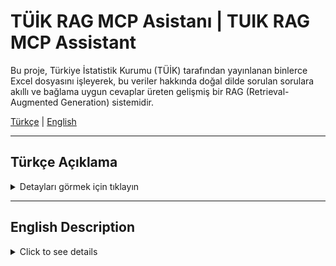 # TÜİK RAG MCP Asistanı | TUIK RAG MCP Assistant

Bu proje, Türkiye İstatistik Kurumu (TÜİK) tarafından yayınlanan binlerce Excel dosyasını işleyerek, bu veriler hakkında doğal dilde sorulan sorulara akıllı ve bağlama uygun cevaplar üreten gelişmiş bir RAG (Retrieval-Augmented Generation) sistemidir.

[Türkçe](#türkçe) | [English](#english)

---

<a name="türkçe"></a>
##  Türkçe Açıklama

<details>
<summary>Detayları görmek için tıklayın</summary>

### 🤖 Örnek Kullanım / Demo

![ Örnek Kullanım / Demo](images/cepassist_trr.png)


### 🚀 Proje Hakkında

Bu sistem, yapılandırılmamış Excel tablolarını, yapay zeka destekli bir süreçle anlamlı metin parçalarına ("chunk") dönüştürür. Bu metin parçaları daha sonra anlamsal olarak aranabilir vektörlere çevrilir ve bir FAISS veritabanında saklanır. Kullanıcı bir soru sorduğunda, sistem en alakalı bilgileri bu veritabanından çeker ve bu bilgileri kullanarak, Gemini yapay zeka modeline tutarlı ve doğru bir cevap ürettirir.

Proje, n8n iş akışı otomasyon platformu aracılığıyla bir Telegram botuna bağlanarak son kullanıcıya ulaşır.

### 🏛️ Mimarî Şeması

![Proje Mimarisi](images/Diagram_Mermaid_tr.svg)

### ✨ Temel Özellikler

* **Yapay Zeka Destekli Veri Ayrıştırma:** Karmaşık TÜİK Excel tablolarını anlamlı cümlelere dönüştürmek için Gemini kullanılır.
* **Anlamsal Arama:** Anahtar kelime aramasının ötesinde, sorunun "anlamına" en yakın verileri bulan vektör tabanlı arama.
* **🧠 Sohbet Hafızası:** n8n'deki `Window Buffer Memory` sayesinde, asistan her kullanıcı için geçmiş konuşmaları hatırlar. Bu, "peki bir önceki yıla göre nasıldı?" gibi takip soruları sormaya ve daha doğal bir diyalog kurmaya olanak tanır.
* **Sesli ve Yazılı Etkileşim:** n8n iş akışı, Telegram üzerinden gönderilen sesli mesajları metne çevirerek, kullanıcıların asistanla hem yazarak hem de konuşarak etkileşim kurmasına olanak tanır.
* **Hazır Veritabanı:** Kullanıcıların saatlerce ve maliyetli bir şekilde veri işlemesini önlemek için önceden oluşturulmuş veritabanı dosyaları.
* **Paralel ve Hızlı Veri İşleme:** `multiprocessing` ile binlerce dosyanın işlenme süresini dramatik ölçüde kısaltır.
* **Sağlam ve Güvenilir:** "Checkpointing" mekanizması sayesinde, herhangi bir hata durumunda işlem kaldığı yerden devam eder.
* **Gelişmiş Hata Yönetimi:** Başarısız olan dosyaları ve hata nedenlerini `failed_files.log`'a kaydederek teşhis ve yeniden işleme imkanı sunar.
* **Güvenli API:** `Bearer Token` (JWT) doğrulaması ile sunucuya sadece yetkili istemcilerin erişmesini sağlar.
* **n8n & Telegram Entegrasyonu:** Hazır `workflow.json` dosyası ile kolay kurulum ve son kullanıcıya sohbet arayüzü sunumu.

### 🛠️ Kullanılan Teknolojiler

* **Backend:** Python 3.10+
* **AI Modelleri:** Google Gemini 2.5 Pro/Flash, `sentence-transformers`
* **Veritabanı:** FAISS (Vektör Arama), Pickle (Veri Saklama)
* **API & Sunucu:** FastMCP, Uvicorn, Flask, Click
* **Tünelleme:** Ngrok (Yerel sunucuyu internete açmak için)
* **Otomasyon:** n8n
* **Arayüz:** Telegram

### 📂 Proje Yapısı

```
.
├── data/
├── images/
├── .gitignore
├── build_vector_db.py      # Veritabanını oluşturan ana betik
├── custom_tuik_scraper.py  # TÜİK'ten veri çeken kazıyıcı
├── dashboard.py            # Güvenlik token'ı üreten web paneli
├── data.json               # İndirilen dosyaların envanteri
├── failed_files.log        # Başarısız işlenen dosyaların kaydı
├── ngrok.exe               # Ngrok tünelleme uygulaması
├── prepare_data.py         # Tüm verileri indiren ve düzenleyen betik
├── requirements.txt        # Gerekli Python kütüphaneleri
├── server.py               # RAG API sunucusu
└── TUIK_Bot_Workflow.json  # n8n için hazır iş akışı dosyası
```

### 🏁 Kurulum ve Kullanım

#### Adım 1: Projeyi ve Bağımlılıkları Kurma
```bash
git clone https://github.com/FatihSuicmez/TUIK_MCP.git
cd TUIK_MCP
pip install -r requirements.txt
```

#### Adım 2: Gerekli Araçları ve Anahtarları Hazırlama
1.  **Telegram Bot Token:** Telegram'da **`@BotFather`** ile konuşarak `/newbot` komutuyla yeni bir bot oluşturun ve size verdiği **token'ı** kaydedin.
2.  **Google Gemini API Anahtarı:** [Google AI Studio](https://aistudio.google.com/app/apikey)'dan bir API anahtarı oluşturun ve kaydedin.
3.  **Ngrok (Zorunlu Araç):** n8n'in yerel makinenizde çalışan `server.py` sunucusuna ulaşabilmesi için `ngrok`'a ihtiyacımız var. [Ngrok indirme sayfasından](https://ngrok.com/download) sisteminize uygun `ngrok` uygulamasını indirin ve proje klasörünüze yerleştirin.

#### Adım 3: Hazır Veritabanını İndirme (Tavsiye Edilen Yöntem)
Veritabanını sıfırdan oluşturmak saatler sürer ve maliyetlidir.
1.  Bu GitHub projesinin **"Releases"** bölümüne gidin.
2.  En son sürümdeki `database.zip` dosyasını indirin.
3.  İçindeki `tuik_faiss.index`,`tuik_chunks.pkl` dosyalarını ve `/data` klasörünü projenin ana klasörüne kopyalayın.

---
#### ⚙️ Alternatif: Veritabanını ve Verileri Sıfırdan Oluşturma (İleri Seviye)
> ⚠️ **Uyarı:** Bu süreç, hem TÜİK sitesinden yüzlerce dosya indireceği hem de bu dosyaları Gemini API ile işleyeceği için **çok uzun sürebilir** ve **önemli maliyetlere** yol açabilir.

1.  **API Anahtarınızı Ayarlayın:** `setx GOOGLE_API_KEY "sizin-api-anahtarınız"` komutuyla anahtarınızı sisteme tanıtın (CMD'yi yeniden başlatın).
2.  **TÜİK Verilerini Çekme ve Hazırlama:** `python prepare_data.py`
3.  **Performans ve Maliyet Ayarlarını Gözden Geçirin:**
    * **Maliyetler:** `build_vector_db.py` betiği, indirilen her dosya için Gemini API'sine bir istek gönderir. Toplu veri işleme gibi görevler için betik içinde `gemini-2.5-flash` gibi daha uygun maliyetli bir model kullanmanız şiddetle tavsiye edilir. Google Cloud üzerinde **Bütçe Alarmları (Billing Alerts)** kurarak beklenmedik faturaların önüne geçebilirsiniz.
    * **Hız:** Betiğin hızı, `build_vector_db.py` içindeki `worker_count` değişkeni ile kontrol edilir. En iyi performans için bu değeri, bilgisayarınızın mantıksal çekirdek sayısının 1 ila 2 katı arasında bir değere ayarlayabilirsiniz (Örn: `worker_count = 8` veya `worker_count = 16`).
4.  **RAG Veritabanını Oluşturun:** `python build_vector_db.py`

---

### 🏃 Kullanım

1.  **Arka Planı ve Tüneli Çalıştırın:**
    * **1. Terminal (Güvenlik Sunucusu):** `python dashboard.py`
    * **2. Terminal (RAG Sunucusu):** `python server.py`
    * **3. Terminal (Ngrok Tüneli):** `./ngrok.exe http 8070` (ve `https://...` adresini kopyalayın).

2.  **n8n'i Yapılandırın:**
    * **Adım 2a: Kimlik Bilgilerini (Credentials) Ekleme**
        n8n'de "Credentials" bölümüne gidin ve şu üçünü oluşturun:
        1.  `Telegram Bot API`: BotFather'dan aldığınız token.
        2.  `Google Gemini`: Google'dan aldığınız API anahtarı.
        3.  `Bearer Auth`: `http://127.0.0.1:8050` adresine giderek oluşturduğunuz token.
    * **Adım 2b: İş Akışını İçe Aktarma ve Ayarlama**
        1.  Projedeki **`TUIK_Bot_Workflow.json`** dosyasını n8n'e aktarın.İçe aktaracağınız iş akışı aşağıdaki gibi görünecektir:
           ![İş Akışı](images/n8n.png)
        3.  Akıştaki **`MCP Client`** noduna tıklayın. Ayarlarını aşağıdaki gibi yapın:
            * **Credential for Bearer Auth:** Açılır menüden daha önce oluşturduğunuz `Bearer Auth` kimlik bilgisini seçin.
            * **Endpoint URL:** Bu alana, Ngrok terminalinde size verilen `https://...ngrok-free.app` adresini **sonuna `/sse` ekleyerek** yapıştırın. *Örnek: `https://b1a2-c3d4-e5f6.ngrok-free.app/sse`*
        4.  Akıştaki diğer nodlara (`Telegram Trigger`, `Google Gemini`) tıklayarak ilgili kimlik bilgilerini seçtiğinizden emin olun.

3.  **Test Edin:** n8n akışını aktif hale getirin ("Activate") ve Telegram botunuzla konuşmaya başlayın!

### 🔌 MCP Sunucu Aracı

Sunucumuz (`server.py`) tek ve güçlü bir araç sunar:

`answer_question_with_rag(user_question: str, top_k: int = 5)`
* **Amaç:** Kullanıcı sorusunu alır, RAG veritabanında arama yapar ve nihai cevabı üretmesi için bir LLM'e verilecek hazır bir JSON paketi döndürür.
* **Girdi:** `user_question` (kullanıcının sorusu), `top_k` (isteğe bağlı, bulunacak en alakalı sonuç sayısı).
* **Çıktı:** `final_prompt_for_llm` anahtarını içeren ve içinde talimatlar, bulunan bağlam ve kullanıcının sorusu olan bir JSON nesnesi.


</details>

---

<a name="english"></a>
## English Description

<details>
<summary>Click to see details</summary>

### 🤖 Example Usage / Demo

![Example Usage / Demo](images/cepassist_en.png)

### 🚀 About The Project
This project is an advanced RAG (Retrieval-Augmented Generation) system that processes thousands of Excel files from the Turkish Statistical Institute (TUIK) to provide intelligent answers to natural language questions about this data.

### 🏛️ Architecture Diagram
![Project Architecture](images/Diagram_Mermaid_en.svg)

### ✨ Core Features
* **AI-Powered Data Parsing:** Uses Gemini to convert complex Excel tables into meaningful sentences.
* **Semantic Search:** Vector-based search that finds data closest in "meaning" to a query.
* **🧠 Conversation Memory:** Thanks to `Window Buffer Memory` in n8n, the assistant remembers past conversations for each user, allowing for follow-up questions.
* **Voice and Text Interaction:** The n8n workflow transcribes voice messages, allowing users to interact with the assistant by both writing and speaking.
* **Pre-built Database:** Includes pre-computed database files to save users from hours of processing and API costs.
* **Secure API:** Uses `Bearer Token` (JWT) authentication.
* **n8n & Telegram Integration:** Ready-to-use `workflow.json` for easy setup.

### 🛠️ Tech Stack
* **Backend:** Python 3.10+
* **AI Models:** Google Gemini 2.5 Pro/Flash, `sentence-transformers`
* **Database:** FAISS, Pickle
* **API & Server:** FastMCP, Uvicorn, Flask, Click
* **Tunneling:** Ngrok
* **Automation:** n8n
* **Interface:** Telegram

### 🏁 Setup and Usage

#### Step 1: Clone Project & Install Dependencies
```bash
git clone https://github.com/FatihSuicmez/TUIK_MCP.git
cd TUIK_MCP
pip install -r requirements.txt
```

#### Step 2: Prepare Tools & Keys
1.  **Telegram Bot Token:** Create a new bot by talking to `@BotFather` in Telegram.
2.  **Google Gemini API Key:** Create an API key from [Google AI Studio](https://aistudio.google.com/app/apikey).
3.  **Ngrok (Required Tool):** Download `ngrok` from the [Ngrok download page](https://ngrok.com/download).

#### Step 3: Download Pre-built Database (Recommended)
1.  Go to the **"Releases"** section of this GitHub repository.
2.  Download `database.zip`.
3.  Extract `tuik faiss.index`,`tuik chunks.pkl` files, and the /data folder from within it to the project's root folder.

---
#### ⚙️ Alternative: Build Data and Database from Scratch (Advanced)
> ⚠️ Warning: This process can take a **very long time** and may lead to  **significant costs**, as it will both download hundreds of files from the TÜIK site and process them using the Gemini API.

1.  **Set Your API Key:** Set your key as a system environment variable with the command setx GOOGLE_API_KEY "your-api-key" (Restart CMD).
2.  **Fetch and Prepare TUIK Data:** Run `python prepare_data.py`.
3.  **Review Performance and Cost Settings:**
    * **Costs:** The build_vector_db.py script sends a request to the Gemini API for each downloaded file. For tasks like bulk data processing, it is strongly recommended to use a more cost-effective model within the script, such as gemini-2.5-flash. You can prevent unexpected bills by setting up Billing Alerts on Google Cloud.
    * **Speed:** The script's speed is controlled by the worker_count variable in build_vector_db.py. For optimal performance, you can set this value to 1 to 2 times the number of logical cores on your computer (e.g., worker_count = 8 or worker_count = 16).
4.  **Create the RAG Database:** `python build_vector_db.py`
---

### 🏃 Usage

1.  **Run the Backend and Tunnel:**
    * **Terminal 1 (Auth Server):** `python dashboard.py`
    * **Terminal 2 (RAG Server):** `python server.py`
    * **Terminal 3 (Ngrok Tunnel):**
      ```bash
      ./ngrok.exe http 8070
      ```
      Copy the `https://...` "Forwarding" address.

2.  **Configure n8n:**
    * **Step 2a: Add Credentials**
        In n8n, create three credentials: `Telegram Bot API`, `Google Gemini`, and `Bearer Auth`.
    * **Step 2b: Import and Configure Workflow**
        1.  Import the **`TUIK_Bot_Workflow.json`** file.The workflow you will import will look like this:
           ![Workflow](images/n8n.png)
        2.  Open the **`MCP Client`** node. In the "Endpoint URL" field, paste the Ngrok URL you copied, **adding `/sse` to the end.**
        3.  Select your newly created credentials for the relevant nodes.

3.  **Test:** Activate the n8n workflow and start chatting with your Telegram bot!

### 🔌 MCP Server Tool

Our server (server.py) offers a single, powerful tool:

`answer_question_with_rag(user_question: str, top_k: int = 5)`
* **Purpose:** Takes the user's question, searches the RAG database, and returns a prepared JSON package to be given to an LLM for it to generate the final answer.
* **Input:** user_question (the user's question), top_k (optional, the number of most relevant results to find).
* **Output:** A JSON object containing the final_prompt_for_llm key, which in turn includes instructions, the retrieved context, and the user's question.


</details>
